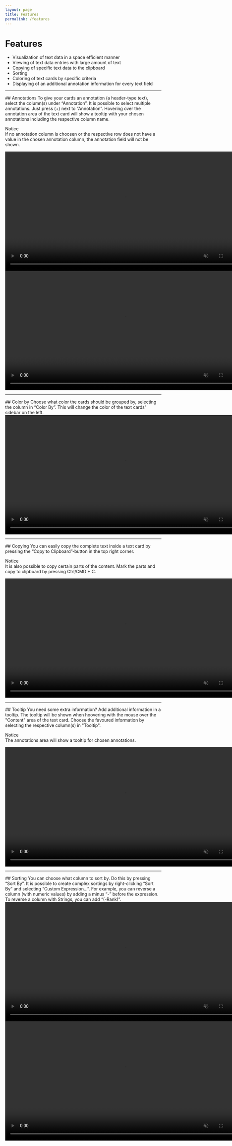 ```yaml
---
layout: page
title: Features
permalink: /features
---
```


# Features

* Visualization of text data in a space efficient manner
* Viewing of text data entries with large amount of text
* Copying of specific text data to the clipboard
* Sorting
* Coloring of text cards by specific criteria
* Displaying of an additional annotation information for every text field

<hr class="panel-line">
## Annotations
To give your cards an annotation (a header-type text), select the column(s) under “Annotation”.
It is possible to select multiple annotations. Just press (+) next to “Annotation”.
Hovering over the annotation area of the text card will show a tooltip with your chosen annotations including the respective column name.
<p><span class="badge badge-warning">Notice</span><br>
If no annotation column is choosen or the respective row does not have a value in the chosen annotation column, the annotation field will not be shown.</p>
<video controls muted width="768">
  <source src="{{ site.baseurl }}/assets/webms/annotation1.webm" type="video/webm">
  <p>Your browser does not support webm files.</p>
</video>

<video controls muted width="768">
  <source src="{{ site.baseurl }}/assets/webms/annotation2.webm" type="video/webm">
  <p>Your browser does not support webm files.</p>
</video>

<hr class="panel-line">
## Color by
Choose what color the cards should be grouped by, selecting the column in “Color By”. This will change the color of the text cards' sidebar on the left.
<video controls muted width="768">
  <source src="{{ site.baseurl }}/assets/webms/color-by.webm" type="video/webm">
  <p>Your browser does not support webm files.</p>
</video>

<hr class="panel-line">
## Copying
You can easily copy the complete text inside a text card by pressing the “Copy to Clipboard”-button in the top right corner. 
<p><span class="badge badge-warning">Notice</span><br>
It is also possible to copy certain parts of the content. Mark the parts and copy to clipboard by pressing Ctrl/CMD + C.</p>
<video controls muted width="768">
  <source src="{{ site.baseurl }}/assets/webms/copy-to-clipboard.webm" type="video/webm">
  <p>Your browser does not support webm files.</p>
</video>

<hr class="panel-line">
## Tooltip
You need some extra information? Add additional information in a tooltip. The tooltip will be shown when hoovering with the mouse over the "Content" area of the text card. Choose the favoured information by selecting the respective column(s) in "Tooltip". 
<p><span class="badge badge-warning">Notice</span><br>
The annotations area will show a tooltip for chosen annotations.</p>
<video controls muted width="768">
  <source src="{{ site.baseurl }}/assets/webms/tooltip.webm" type="video/webm">
  <p>Your browser does not support webm files.</p>
</video>

<hr class="panel-line">
## Sorting
You can choose what column to sort by.
Do this by pressing “Sort By”.
It is possible to create complex sortings by right-clicking “Sort By” and selecting “Custom Expression…”.
For example, you can reverse a column (with numeric values) by adding a minus “-” before the expression. To reverse a column with Strings, you can add “(-Rank)”.
<video controls muted width="768">
  <source src="{{ site.baseurl }}/assets/webms/sorting.webm" type="video/webm">
  <p>Your browser does not support webm files.</p>
</video>

<video controls muted width="768">
  <source src="{{ site.baseurl }}/assets/webms/sorting2.webm" type="video/webm">
  <p>Your browser does not support webm files.</p>
</video>